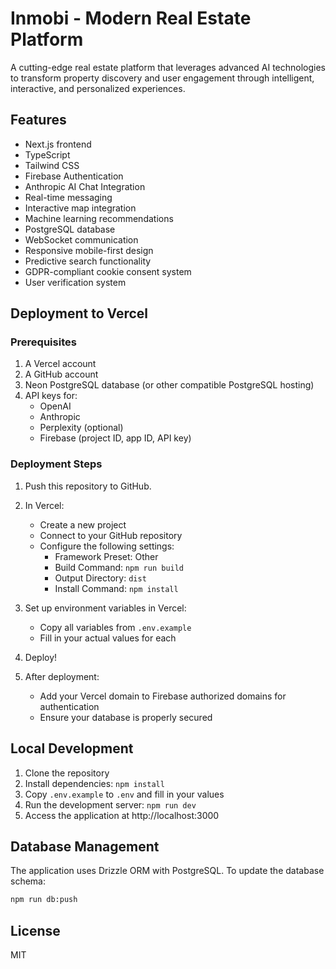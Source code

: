 # Inmobi - Modern Real Estate Platform

A cutting-edge real estate platform that leverages advanced AI technologies to transform property discovery and user engagement through intelligent, interactive, and personalized experiences.

## Features

- Next.js frontend
- TypeScript
- Tailwind CSS
- Firebase Authentication
- Anthropic AI Chat Integration
- Real-time messaging
- Interactive map integration
- Machine learning recommendations
- PostgreSQL database
- WebSocket communication
- Responsive mobile-first design
- Predictive search functionality
- GDPR-compliant cookie consent system
- User verification system

## Deployment to Vercel

### Prerequisites

1. A Vercel account
2. A GitHub account
3. Neon PostgreSQL database (or other compatible PostgreSQL hosting)
4. API keys for:
   - OpenAI
   - Anthropic
   - Perplexity (optional)
   - Firebase (project ID, app ID, API key)

### Deployment Steps

1. Push this repository to GitHub.

2. In Vercel:
   - Create a new project
   - Connect to your GitHub repository
   - Configure the following settings:
     - Framework Preset: Other
     - Build Command: `npm run build`
     - Output Directory: `dist`
     - Install Command: `npm install`

3. Set up environment variables in Vercel:
   - Copy all variables from `.env.example`
   - Fill in your actual values for each

4. Deploy!

5. After deployment:
   - Add your Vercel domain to Firebase authorized domains for authentication
   - Ensure your database is properly secured

## Local Development

1. Clone the repository
2. Install dependencies: `npm install`
3. Copy `.env.example` to `.env` and fill in your values
4. Run the development server: `npm run dev`
5. Access the application at http://localhost:3000

## Database Management

The application uses Drizzle ORM with PostgreSQL. To update the database schema:

```bash
npm run db:push
```

## License

MIT